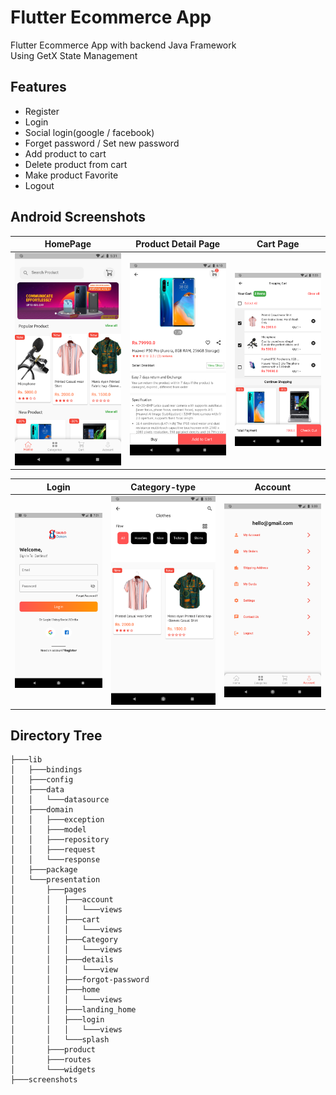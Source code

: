 # Flutter Ecommerce App
Flutter Ecommerce App with backend Java Framework \
Using GetX State Management

## Features
- Register
- Login
- Social login(google / facebook)
- Forget password / Set new password
- Add product to cart
- Delete product from cart
- Make product Favorite
- Logout

## Android Screenshots


  HomePage                 |   Product Detail Page        |  Cart Page
:-------------------------:|:-------------------------:|:-------------------------:
![](screenshots/home.png)|![](screenshots/product-desc.png)|![](screenshots/cart.png)

  Login                    |   Category-type              |  Account
:-------------------------:|:-------------------------:|:-------------------------:
![](screenshots/login.png)|![](screenshots/category-clothes.png)|![](screenshots/account.png)



## Directory Tree
```
├───lib
│   ├───bindings
│   ├───config
│   ├───data
│   │   └───datasource
│   ├───domain
│   │   ├───exception
│   │   ├───model
│   │   ├───repository
│   │   ├───request
│   │   └───response
│   ├───package
│   └───presentation
│       ├───pages
│       │   ├───account
│       │   │   └───views
│       │   ├───cart
│       │   │   └───views
│       │   ├───Category
│       │   │   └───views
│       │   ├───details
│       │   │   └───view
│       │   ├───forgot-password
│       │   ├───home
│       │   │   └───views
│       │   ├───landing_home
│       │   ├───login
│       │   │   └───views
│       │   └───splash
│       ├───product
│       ├───routes
│       └───widgets
├───screenshots
```
